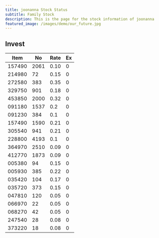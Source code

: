 ```yaml
---
title: joonanna Stock Status
subtitle: Family Stock 
description: This is the page for the stock information of joonanna
featured_image: /images/demo/our_future.jpg
---
```


## Invest

|  Item  | No | Rate | Ex   |
|--------|----|------|------|
| 157490 |2061| 0.10 |    0 | 
| 214980 | 72 | 0.15 |    0 |
| 272580 | 383| 0.35 |    0 |
| 329750 | 901| 0.18 |    0 |
| 453850 |2000| 0.32 |    0 |
| 091180 |1537| 0.2  |    0 |
| 091230 | 384| 0.1  |    0 | 
| 157490 |1590| 0.21 |    0 | 
| 305540 | 941| 0.21 |    0 | 
| 228800 |4193| 0.1  |    0 |  
| 364970 |2510| 0.09 |    0 |  
| 412770 |1873| 0.09 |    0 | 
| 005380 | 94 | 0.15 |    0 | 
| 005930 | 385| 0.22 |    0 | 
| 035420 | 104| 0.17 |    0 | 
| 035720 | 373| 0.15 |    0 | 
| 047810 | 120| 0.05 |    0 | 
| 066970 | 22 | 0.05 |    0 | 
| 068270 | 42 | 0.05 |    0 | 
| 247540 | 28 | 0.08 |    0 | 
| 373220 | 18 | 0.08 |    0 | 

